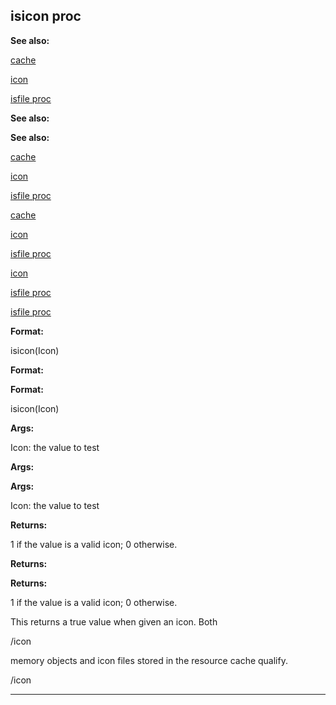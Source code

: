 

 isicon proc
-------------




**See also:** 


[cache](#/DM/cache) 

[icon](#/icon) 

[isfile proc](#/proc/isfile) 





**See also:** 

**See also:**

[cache](#/DM/cache) 

[icon](#/icon) 

[isfile proc](#/proc/isfile) 



[cache](#/DM/cache)

[icon](#/icon) 

[isfile proc](#/proc/isfile) 


[icon](#/icon)

[isfile proc](#/proc/isfile) 

[isfile proc](#/proc/isfile)


**Format:** 


 isicon(Icon)
 


**Format:** 

**Format:**

 isicon(Icon)



**Args:** 


 Icon: the value to test
 


**Args:** 

**Args:**

 Icon: the value to test



**Returns:** 


 1 if the value is a valid icon; 0 otherwise.
 


**Returns:** 

**Returns:**

 1 if the value is a valid icon; 0 otherwise.


 This returns a true value when given an icon. Both
 
 /icon
 
 memory
objects and icon files stored in the resource cache qualify.




 /icon



---


